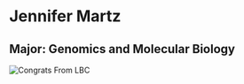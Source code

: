# Jennifer Martz

## Major: Genomics and Molecular Biology


<img class="markdownImage" src="./markdownAssetPath/Congrats-from-LBC.png" alt="Congrats From LBC"/>